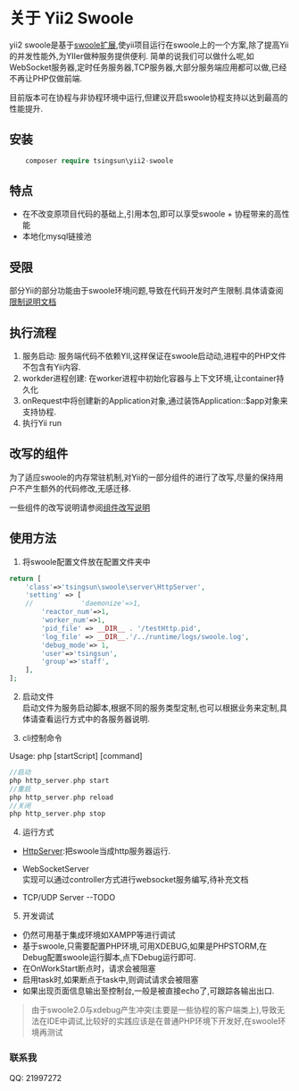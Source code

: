 关于 Yii2 Swoole
==================

yii2 swoole是基于[swoole扩展](www.swoole.com),使yii项目运行在swoole上的一个方案,除了提高Yii的并发性能外,为YIIer做种服务提供便利.
简单的说我们可以做什么呢,如WebSocket服务器,定时任务服务器,TCP服务器,大部分服务端应用都可以做,已经不再让PHP仅做前端.

目前版本可在协程与非协程环境中运行,但建议开启swoole协程支持以达到最高的性能提升.

## 安装
```php
    composer require tsingsun\yii2-swoole
```
## 特点

- 在不改变原项目代码的基础上,引用本包,即可以享受swoole + 协程带来的高性能
- 本地化mysql链接池 

## 受限

部分Yii的部分功能由于swoole环境问题,导致在代码开发时产生限制.具体请查阅[限制说明文档](doc/limit.md)

## 执行流程

1.  服务启动: 服务端代码不依赖YII,这样保证在swoole启动动,进程中的PHP文件不包含有Yii内容.
2.  workder进程创建: 在worker进程中初始化容器与上下文环境,让container持久化
3.  onRequest中将创建新的Application对象,通过装饰Application::$app对象来支持协程.
4.  执行Yii run

## 改写的组件

为了适应swoole的内存常驻机制,对Yii的一部分组件的进行了改写,尽量的保持用户不产生额外的代码修改,无感迁移.

一些组件的改写说明请参阅[组件改写说明](doc/component_changes.md)

## 使用方法

1.  将swoole配置文件放在配置文件夹中
```php
return [
    'class'=>'tsingsun\swoole\server\HttpServer',
    'setting' => [
    //            'daemonize'=>1,
        'reactor_num'=>1,
        'worker_num'=>1,
        'pid_file' => __DIR__ . '/testHttp.pid',
        'log_file' => __DIR__.'/../runtime/logs/swoole.log',
        'debug_mode'=> 1,
        'user'=>'tsingsun',
        'group'=>'staff',
    ],
];
```
2.  启动文件  
启动文件为服务启动脚本,根据不同的服务类型定制,也可以根据业务来定制,具体请查看运行方式中的各服务器说明.

3.  cli控制命令 

Usage: php [startScript] [command]

```php
//启动
php http_server.php start
//重启 
php http_server.php reload
//关闭
php http_server.php stop
```
4.  运行方式

* [HttpServer](doc/swooleHttpServer.md):把swoole当成http服务器运行.
    
* WebSocketServer  
实现可以通过controller方式进行websocket服务编写,待补充文档
* TCP/UDP Server  --TODO

5.  开发调试

* 仍然可用基于集成环境如XAMPP等进行调试
* 基于swoole,只需要配置PHP环境,可用XDEBUG,如果是PHPSTORM,在Debug配置swoole运行脚本,点下Debug运行即可.
* 在OnWorkStart断点时，请求会被阻塞
* 启用task时,如果断点于task中,则调试请求会被阻塞
* 如果出现页面信息输出至控制台,一般是被直接echo了,可跟踪各输出出口.

> 由于swoole2.0与xdebug产生冲突(主要是一些协程的客户端类上),导致无法在IDE中调试,比较好的实践应该是在普通PHP环境下开发好,在swoole环境再测试

### 联系我
QQ: 21997272